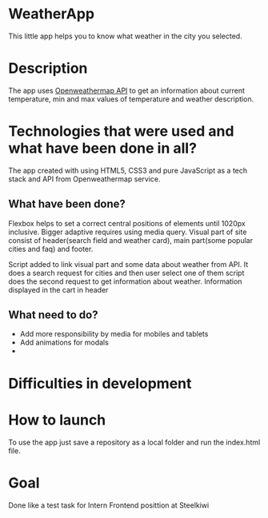 # WeatherApp

This little app helps you to know what weather in the city you selected.

# Description

The app uses [Openweathermap API](https://openweathermap.org/api) to get an information about current temperature, min and max values of temperature and weather description.

# Technologies that were used and what have been done in all?

The app created with using HTML5, CSS3 and pure JavaScript as a tech stack and API from Openweathermap service.

## What have been done?

Flexbox helps to set a correct central positions of elements until 1020px inclusive. Bigger adaptive requires using media query.
Visual part of site consist of header(search field and weather card), main part(some popular cities and faq) and footer.

Script added to link visual part and some data about weather from API. It does a search request for cities and then user select one of them script does the second request to get information about weather. Information displayed in the cart in header

## What need to do?

* Add more responsibility by media for mobiles and tablets
* Add animations for modals
* 

# Difficulties in development



# How to launch

To use the app just save a repository as a local folder and run the index.html file.

# Goal 

Done like a test task for Intern Frontend posittion at Steelkiwi

